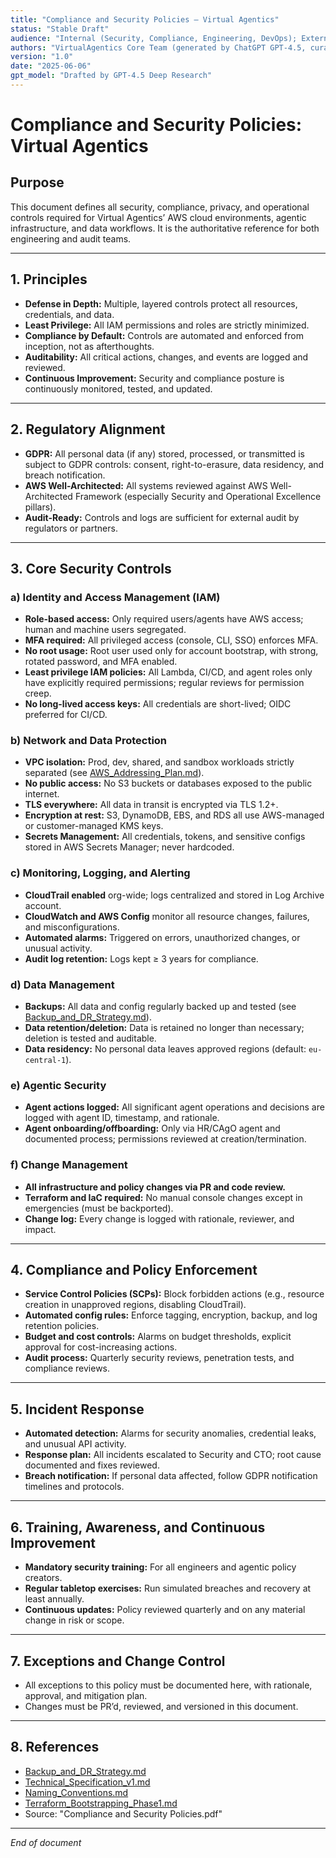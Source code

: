 ```yaml
---
title: "Compliance and Security Policies – Virtual Agentics"
status: "Stable Draft"
audience: "Internal (Security, Compliance, Engineering, DevOps); External (Auditors, Stakeholders)"
authors: "VirtualAgentics Core Team (generated by ChatGPT GPT-4.5, curated by Ben)"
version: "1.0"
date: "2025-06-06"
gpt_model: "Drafted by GPT-4.5 Deep Research"
---
```


# Compliance and Security Policies: Virtual Agentics

## Purpose

This document defines all security, compliance, privacy, and operational controls required for Virtual Agentics’ AWS cloud environments, agentic infrastructure, and data workflows. It is the authoritative reference for both engineering and audit teams.

---

## 1. Principles

- **Defense in Depth:** Multiple, layered controls protect all resources, credentials, and data.
- **Least Privilege:** All IAM permissions and roles are strictly minimized.
- **Compliance by Default:** Controls are automated and enforced from inception, not as afterthoughts.
- **Auditability:** All critical actions, changes, and events are logged and reviewed.
- **Continuous Improvement:** Security and compliance posture is continuously monitored, tested, and updated.

---

## 2. Regulatory Alignment

- **GDPR:** All personal data (if any) stored, processed, or transmitted is subject to GDPR controls: consent, right-to-erasure, data residency, and breach notification.
- **AWS Well-Architected:** All systems reviewed against AWS Well-Architected Framework (especially Security and Operational Excellence pillars).
- **Audit-Ready:** Controls and logs are sufficient for external audit by regulators or partners.

---

## 3. Core Security Controls

### a) Identity and Access Management (IAM)

- **Role-based access:** Only required users/agents have AWS access; human and machine users segregated.
- **MFA required:** All privileged access (console, CLI, SSO) enforces MFA.
- **No root usage:** Root user used only for account bootstrap, with strong, rotated password, and MFA enabled.
- **Least privilege IAM policies:** All Lambda, CI/CD, and agent roles only have explicitly required permissions; regular reviews for permission creep.
- **No long-lived access keys:** All credentials are short-lived; OIDC preferred for CI/CD.

### b) Network and Data Protection

- **VPC isolation:** Prod, dev, shared, and sandbox workloads strictly separated (see [AWS_Addressing_Plan.md](../AWS_Addressing_Plan.md)).
- **No public access:** No S3 buckets or databases exposed to the public internet.
- **TLS everywhere:** All data in transit is encrypted via TLS 1.2+.
- **Encryption at rest:** S3, DynamoDB, EBS, and RDS all use AWS-managed or customer-managed KMS keys.
- **Secrets Management:** All credentials, tokens, and sensitive configs stored in AWS Secrets Manager; never hardcoded.

### c) Monitoring, Logging, and Alerting

- **CloudTrail enabled** org-wide; logs centralized and stored in Log Archive account.
- **CloudWatch and AWS Config** monitor all resource changes, failures, and misconfigurations.
- **Automated alarms:** Triggered on errors, unauthorized changes, or unusual activity.
- **Audit log retention:** Logs kept ≥ 3 years for compliance.

### d) Data Management

- **Backups:** All data and config regularly backed up and tested (see [Backup_and_DR_Strategy.md](../Backup_and_DR_Strategy.md)).
- **Data retention/deletion:** Data is retained no longer than necessary; deletion is tested and auditable.
- **Data residency:** No personal data leaves approved regions (default: `eu-central-1`).

### e) Agentic Security

- **Agent actions logged:** All significant agent operations and decisions are logged with agent ID, timestamp, and rationale.
- **Agent onboarding/offboarding:** Only via HR/CAgO agent and documented process; permissions reviewed at creation/termination.

### f) Change Management

- **All infrastructure and policy changes via PR and code review.**
- **Terraform and IaC required:** No manual console changes except in emergencies (must be backported).
- **Change log:** Every change is logged with rationale, reviewer, and impact.

---

## 4. Compliance and Policy Enforcement

- **Service Control Policies (SCPs):** Block forbidden actions (e.g., resource creation in unapproved regions, disabling CloudTrail).
- **Automated config rules:** Enforce tagging, encryption, backup, and log retention policies.
- **Budget and cost controls:** Alarms on budget thresholds, explicit approval for cost-increasing actions.
- **Audit process:** Quarterly security reviews, penetration tests, and compliance reviews.

---

## 5. Incident Response

- **Automated detection:** Alarms for security anomalies, credential leaks, and unusual API activity.
- **Response plan:** All incidents escalated to Security and CTO; root cause documented and fixes reviewed.
- **Breach notification:** If personal data affected, follow GDPR notification timelines and protocols.

---

## 6. Training, Awareness, and Continuous Improvement

- **Mandatory security training:** For all engineers and agentic policy creators.
- **Regular tabletop exercises:** Run simulated breaches and recovery at least annually.
- **Continuous updates:** Policy reviewed quarterly and on any material change in risk or scope.

---

## 7. Exceptions and Change Control

- All exceptions to this policy must be documented here, with rationale, approval, and mitigation plan.
- Changes must be PR’d, reviewed, and versioned in this document.

---

## 8. References

- [Backup_and_DR_Strategy.md](../Backup_and_DR_Strategy.md)
- [Technical_Specification_v1.md](../Technical_Specification_v1.md)
- [Naming_Conventions.md](../Naming_Conventions.md)
- [Terraform_Bootstrapping_Phase1.md](../Terraform_Bootstrapping_Phase1.md)
- Source: "Compliance and Security Policies.pdf"

---

*End of document*
